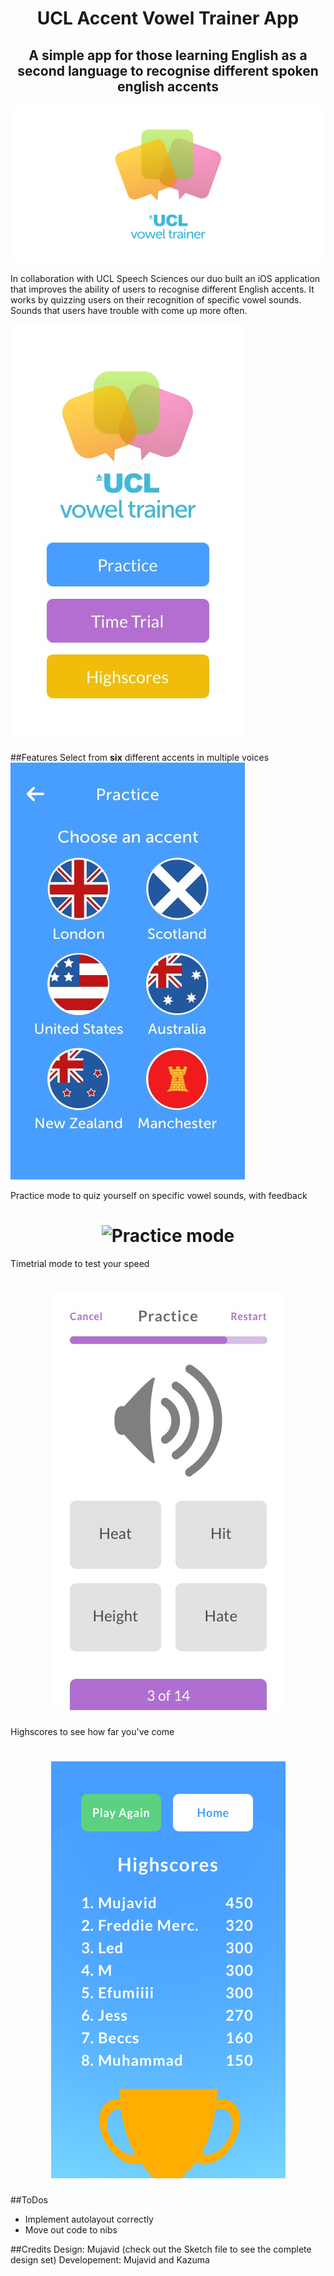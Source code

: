 <h1 style="text-align:center;">UCL Accent Vowel Trainer App</h1>
<h2 style="text-align:center;">A simple app for those learning English as a second language to recognise different spoken english accents</h2>

<img src="images/LogoLarge.png" alt="Logo for the game"/>

In collaboration with UCL Speech Sciences our duo built an iOS application that improves the ability of users to recognise different English accents. It works by quizzing users on their recognition of specific vowel sounds. Sounds that users have trouble with come up more often.

<img src="images/Home_0.jpg" alt="The App Home-screen" style="margin: 0 auto;"/>

##Features
Select from **six** different accents in multiple voices
<img src="images/Practice_0.jpg" alt="Quiz options"/>

Practice mode to quiz yourself on specific vowel sounds, with feedback
<h1 style="text-align:center;"><img src="images/Test_0.jpg" alt="Practice mode"/></h1>

Timetrial mode to test your speed
<h1 style="text-align:center;"><img src="images/tt_Test_0.jpg" alt="Time trial mode"/></h1>

Highscores to see how far you've come
<h1 style="text-align:center;"><img src="images/Completion Copy.png" alt="Highscores"/></h1>

##ToDos
* Implement autolayout correctly
* Move out code to nibs


##Credits
Design: Mujavid (check out the Sketch file to see the complete design set)
Developement: Mujavid and Kazuma
